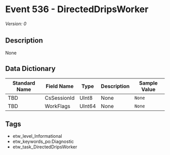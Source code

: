 # Event 536 - DirectedDripsWorker
###### Version: 0

## Description
None

## Data Dictionary
|Standard Name|Field Name|Type|Description|Sample Value|
|---|---|---|---|---|
|TBD|CsSessionId|UInt8|None|`None`|
|TBD|WorkFlags|UInt64|None|`None`|

## Tags
* etw_level_Informational
* etw_keywords_po:Diagnostic
* etw_task_DirectedDripsWorker